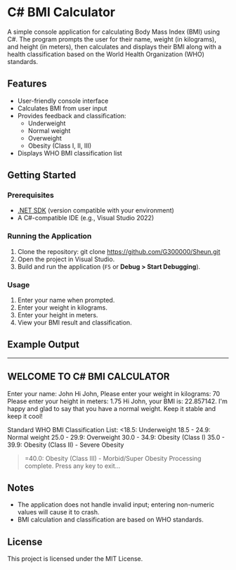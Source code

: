 # C# BMI Calculator

A simple console application for calculating Body Mass Index (BMI) using C#. The program prompts the user for their name, weight (in kilograms), and height (in meters), then calculates and displays their BMI along with a health classification based on the World Health Organization (WHO) standards.

## Features

- User-friendly console interface
- Calculates BMI from user input
- Provides feedback and classification:
  - Underweight
  - Normal weight
  - Overweight
  - Obesity (Class I, II, III)
- Displays WHO BMI classification list

## Getting Started

### Prerequisites

- [.NET SDK](https://dotnet.microsoft.com/download) (version compatible with your environment)
- A C#-compatible IDE (e.g., Visual Studio 2022)

### Running the Application

1. Clone the repository: git clone https://github.com/G300000/Sheun.git
2. Open the project in Visual Studio.
3. Build and run the application (`F5` or __Debug > Start Debugging__).

### Usage

1. Enter your name when prompted.
2. Enter your weight in kilograms.
3. Enter your height in meters.
4. View your BMI result and classification.

## Example Output

--------------------------------------
 WELCOME TO C# BMI CALCULATOR     
--------------------------------------
Enter your name: John 
Hi John, Please enter your weight in kilograms: 70 
Please enter your height in meters: 1.75
Hi John, your BMI is: 22.857142. I'm happy and glad to say that you have a normal weight. Keep it stable and keep it cool!

Standard WHO BMI Classification List: 
<18.5: Underweight 
18.5 - 24.9: Normal weight 
25.0 - 29.9: Overweight 30.0 - 34.9: Obesity (Class I) 
35.0 - 39.9: Obesity (Class II) - Severe Obesity
>=40.0: Obesity (Class III) - Morbid/Super Obesity
Processing complete. Press any key to exit...

## Notes

- The application does not handle invalid input; entering non-numeric values will cause it to crash.
- BMI calculation and classification are based on WHO standards.

## License

This project is licensed under the MIT License.
